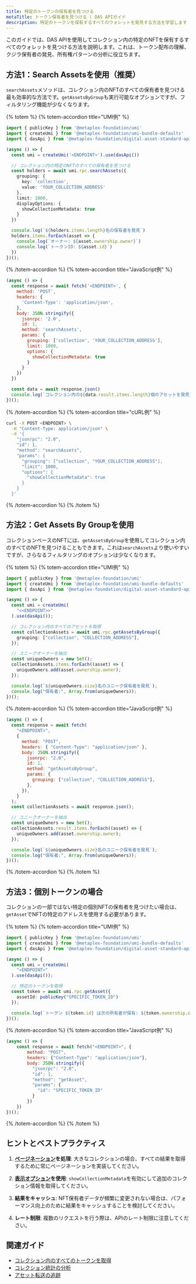 ```yaml
---
title: 特定のトークンの保有者を見つける
metaTitle: トークン保有者を見つける | DAS APIガイド
description: 特定のトークンを保有するすべてのウォレットを発見する方法を学習します
---
```


このガイドでは、DAS APIを使用してコレクション内の特定のNFTを保有するすべてのウォレットを見つける方法を説明します。これは、トークン配布の理解、クジラ保有者の発見、所有権パターンの分析に役立ちます。

## 方法1：Search Assetsを使用（推奨）

`searchAssets`メソッドは、コレクション内のNFTのすべての保有者を見つける最も効率的な方法です。`getAssetsByGroup`も実行可能なオプションですが、フィルタリング機能が少なくなります。

{% totem %}
{% totem-accordion title="UMI例" %}

```typescript
import { publicKey } from '@metaplex-foundation/umi'
import { createUmi } from '@metaplex-foundation/umi-bundle-defaults'
import { dasApi } from '@metaplex-foundation/digital-asset-standard-api'

(async () => {
  const umi = createUmi('<ENDPOINT>').use(dasApi())

  // コレクション内の特定のNFTのすべての保有者を見つける
  const holders = await umi.rpc.searchAssets({
    grouping: {
      key: 'collection',
      value: 'YOUR_COLLECTION_ADDRESS'
    },
    limit: 1000,
    displayOptions: {
      showCollectionMetadata: true
    }
  })

  console.log(`${holders.items.length}名の保有者を発見`)
  holders.items.forEach(asset => {
    console.log(`オーナー: ${asset.ownership.owner}`)
    console.log(`トークンID: ${asset.id}`)
  })
})();
```

{% /totem-accordion %}
{% totem-accordion title="JavaScript例" %}

```javascript
(async () => {
  const response = await fetch('<ENDPOINT>', {
    method: 'POST',
    headers: {
      'Content-Type': 'application/json',
    },
    body: JSON.stringify({
      jsonrpc: '2.0',
      id: 1,
      method: 'searchAssets',
      params: {
        grouping: ['collection', 'YOUR_COLLECTION_ADDRESS'],
        limit: 1000,
        options: {
          showCollectionMetadata: true
        }
      }
    })
  })

  const data = await response.json()
  console.log(`コレクション内の${data.result.items.length}個のアセットを発見`)
})();
```

{% /totem-accordion %}
{% totem-accordion title="cURL例" %}
```bash
curl -X POST <ENDPOINT> \
  -H "Content-Type: application/json" \
  -d '{
    "jsonrpc": "2.0",
    "id": 1,
    "method": "searchAssets",
    "params": {
      "grouping": ["collection", "YOUR_COLLECTION_ADDRESS"],
      "limit": 1000,
      "options": {
        "showCollectionMetadata": true
      }
    }
  }'
```

{% /totem-accordion %}
{% /totem %}

## 方法2：Get Assets By Groupを使用

コレクションベースのNFTには、`getAssetsByGroup`を使用してコレクション内のすべてのNFTを見つけることもできます。これは`searchAssets`より使いやすいですが、さらなるフィルタリングのオプションは少なくなります。

{% totem %}
{% totem-accordion title="UMI例" %}

```typescript
import { publicKey } from '@metaplex-foundation/umi'
import { createUmi } from '@metaplex-foundation/umi-bundle-defaults'
import { dasApi } from '@metaplex-foundation/digital-asset-standard-api'

(async () => {
  const umi = createUmi(
    "<<ENDPOINT>>"
  ).use(dasApi());

  // コレクション内のすべてのアセットを取得
  const collectionAssets = await umi.rpc.getAssetsByGroup({
    grouping: ["collection", "COLLECTION_ADDRESS"],
  });

  // ユニークオーナーを抽出
  const uniqueOwners = new Set();
  collectionAssets.items.forEach((asset) => {
    uniqueOwners.add(asset.ownership.owner);
  });

  console.log(`${uniqueOwners.size}名のユニーク保有者を発見`);
  console.log("保有者:", Array.from(uniqueOwners));
})();
```

{% /totem-accordion %}
{% totem-accordion title="JavaScript例" %}

```javascript
(async () => {
  const response = await fetch(
    "<ENDPOINT>",
    {
      method: "POST",
      headers: { "Content-Type": "application/json" },
      body: JSON.stringify({
        jsonrpc: "2.0",
        id: 1,
        method: "getAssetsByGroup",
        params: {
          grouping: ["collection", "COLLECTION_ADDRESS"],
        },
      }),
    }
  );
  const collectionAssets = await response.json();

  // ユニークオーナーを抽出
  const uniqueOwners = new Set();
  collectionAssets.result.items.forEach((asset) => {
    uniqueOwners.add(asset.ownership.owner);
  });

  console.log(`${uniqueOwners.size}名のユニーク保有者を発見`);
  console.log("保有者:", Array.from(uniqueOwners));
})();
```

{% /totem-accordion %}
{% /totem %}

## 方法3：個別トークンの場合
コレクションの一部ではない特定の個別NFTの保有者を見つけたい場合は、`getAsset`でNFTの特定のアドレスを使用する必要があります。

{% totem %}
{% totem-accordion title="UMI例" %}

```typescript
import { publicKey } from '@metaplex-foundation/umi'
import { createUmi } from '@metaplex-foundation/umi-bundle-defaults'
import { dasApi } from '@metaplex-foundation/digital-asset-standard-api'

(async () => {
  const umi = createUmi(
    "<ENDPOINT>"
  ).use(dasApi());

  // 特定のトークンを取得
  const token = await umi.rpc.getAsset({
    assetId: publicKey("SPECIFIC_TOKEN_ID")
  });

  console.log(`トークン ${token.id} は次の所有者が保有: ${token.ownership.owner}`);
})();
```
{% /totem-accordion %}
{% totem-accordion title="JavaScript例" %}

```javascript
(async () => {
    const response = await fetch("<ENDPOINT>", {
        method: "POST",
        headers: {"Content-Type": "application/json"},
        body: JSON.stringify({
          "jsonrpc": "2.0",
          "id": 1,
          "method": "getAsset",
          "params": {
            "id": "SPECIFIC_TOKEN_ID"
          }
        })
    })
})();
```

{% /totem-accordion %}
{% /totem %}

## ヒントとベストプラクティス

1. **[ページネーション](/jp/das-api/guides/pagination)を処理**: 大きなコレクションの場合、すべての結果を取得するために常にページネーションを実装してください。

2. **[表示オプション](/jp/das-api/guides/display-options)を使用**: `showCollectionMetadata`を有効にして追加のコレクション情報を取得してください。

3. **結果をキャッシュ**: NFT保有者データが頻繁に変更されない場合は、パフォーマンス向上のために結果をキャッシュすることを検討してください。

4. **レート制限**: 複数のリクエストを行う際は、APIのレート制限に注意してください。

## 関連ガイド

- [コレクション内のすべてのトークンを取得](/jp/das-api/guides/get-collection-nfts)
- [コレクション統計の分析](/jp/das-api/guides/collection-statistics)
- [アセット転送の追跡](/jp/das-api/guides/track-transfers)